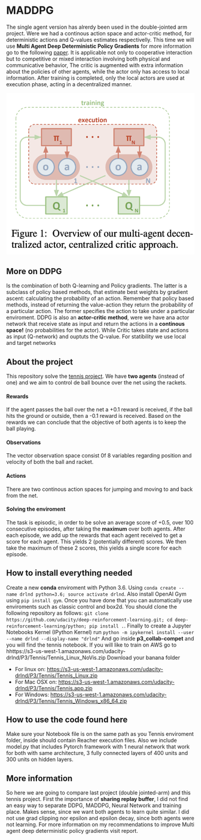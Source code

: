 # MADDPG
The single agent version has alrerdy been used in the double-jointed arm project. Were we had a continous action space and actor-critic method, for deterministic actions and Q-values estimates respectivelly. This time we will use **Multi Agent Deep Deterministic Policy Gradients** for more information go to the following [paper](https://arxiv.org/pdf/1706.02275.pdf). It is applicable not only to cooperative interaction but to competitive or mixed interaction involving both physical and communicative behavior,  The critic is augmented with extra information about the policies of other agents, while the actor only has access to local information. After training is completed, only the local actors are used at execution phase, acting in a decentralized manner.

<p align="center">
  <img src="image.png" />
</p>

## More on DDPG
Is the combination of both Q-learning and Policy gradients. The latter is a subclass of policy based methods, that estimate best weights by gradient ascent: calculating the probability of an action. Remember that policy based methods, instead of returning the value-action they return the probability of a particular action. The former specifies the action to take under a particular enviroment. DDPG is also an **actor-critic method**, were we have ana actor network that receive state as input and return the actions in a **continous space!** (no probabilities for the actor). While Critic takes state and actions as input (Q-network) and ouptuts the Q-value. For statibility we use local and target networks

## About the project
This repository solve the [tennis project](https://github.com/Unity-Technologies/ml-agents/blob/master/docs/Learning-Environment-Examples.md#tennis). We have **two agents** (instead of one) and we aim to control de ball bounce over the net using the rackets.
#### Rewards
If the agent passes the ball over the net a +0.1 reward is received, if the ball hits the ground or outside, then a -0.1 reward is received. Based on the rewards we can conclude that the objective of both agents is to keep the ball playing.
#### Observations
The vector observation space consist 0f 8 variables regarding position and velocity of both the ball and racket.
#### Actions
There are two continous action spaces for jumping and moving to and back from the net.
#### Solving the enviroment
The task is episodic, in order to be solve an average score of +0.5, over 100 consecutive episodes, after taking the **maximum** over both agents. After each episode, we add up the rewards that each agent received to get a score for each agent. This yields 2 (potentially different) scores. We then take the maximum of these 2 scores, this yields a single score for each episode.

## How to install everything needed
Create a new **conda** enviroment with Python 3.6. Using `conda create --name drlnd python=3.6; source activate drlnd`.
Also install OpenAI Gym using `pip install gym`. Once you have done that you can automatically use enviroments such as classic control and box2d. You should clone the following repository as follows: `git clone https://github.com/udacity/deep-reinforcement-learning.git; cd deep-reinforcement-learning/python; pip install .`. Finally to create a Jupyter Notebooks Kernel (IPython Kernel) run `python -m ipykernel install --user --name drlnd --display-name "drlnd"` And go inside **p3_collab-compet** and you will find the tennis notebook. If you will like to train on AWS go to hhttps://s3-us-west-1.amazonaws.com/udacity-drlnd/P3/Tennis/Tennis_Linux_NoVis.zip
Download your banana folder 
* For linux on: https://s3-us-west-1.amazonaws.com/udacity-drlnd/P3/Tennis/Tennis_Linux.zip
* For Mac OSX on: https://s3-us-west-1.amazonaws.com/udacity-drlnd/P3/Tennis/Tennis.app.zip
* For Windows: https://s3-us-west-1.amazonaws.com/udacity-drlnd/P3/Tennis/Tennis_Windows_x86_64.zip

## How to use the code found here
Make sure your Notebook file is on the same path as you Tennis enviroment folder, inside should contain Reacher execution files. Also we include model.py that includes Pytorch framework with 1 neural network that work for both with same architecture, 3 fully connected layers of 400 units and 300 units on hidden layers. 

## More information
So here we are going to compare last project (double jointed-arm) and this tennis project.
First the importance of **sharing replay buffer**, I did not find an easy way to separate DDPG, MADDPG, Neural Network and training place. Makes sense, since we want both agents to learn quite similar. I did not use grad clipping nor epsilon and epsilon decay, since both agents were not learning. For more information on my recommendations to improve Multi agent deep deterministic policy gradients visit report.